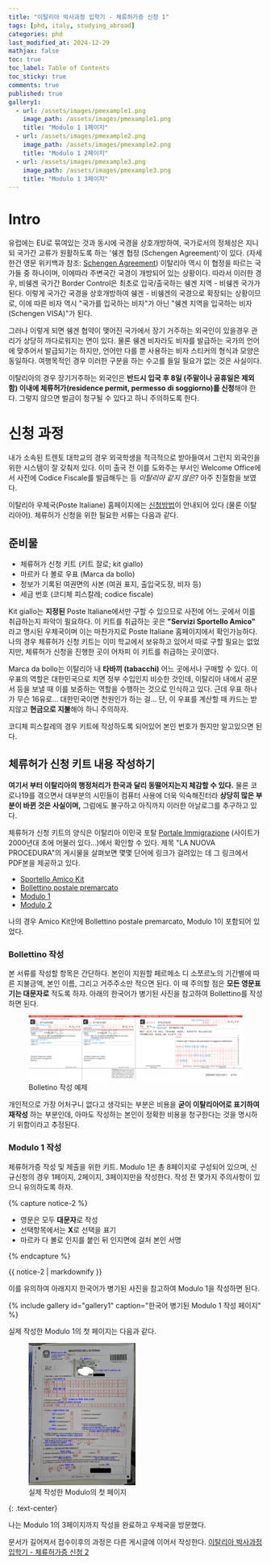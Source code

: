 ```yaml
---
title: "이탈리아 박사과정 입학기 - 체류허가증 신청 1"
tags: [phd, italy, studying_abroad]
categories: phd
last_modified_at: 2024-12-29
mathjax: false
toc: true
toc_label: Table of Contents
toc_sticky: true
comments: true
published: true
gallery1:
  - url: /assets/images/pmexample1.png
    image_path: /assets/images/pmexample1.png
    title: "Modulo 1 1페이지"
  - url: /assets/images/pmexample2.png
    image_path: /assets/images/pmexample2.png
    title: "Modulo 1 2페이지"
  - url: /assets/images/pmexample3.png
    image_path: /assets/images/pmexample3.png
    title: "Modulo 1 3페이지"
---
```


# Intro
유럽에는 EU로 묶여있는 것과 동시에 국경을 상호개방하여, 국가로서의 정체성은 지니되 국가간 교류가 원활하도록 하는 '쉥겐 협정 (Schengen Agreement)'이 있다.
(자세한건 영문 위키백과 참조: [Schengen Agreement](https://en.wikipedia.org/wiki/Schengen_Agreement))
이탈리아 역시 이 협정을 따르는 국가들 중 하나이며, 이에따라 주변국간 국경이 개방되어 있는 상황이다.
따라서 이러한 경우, 비쉥겐 국가간 Border Control은 최초로 입국/출국하는 쉥겐 지역 - 비쉥겐 국가가 된다.
이렇게 국가간 국경을 상호개방하여 쉥겐 - 비쉥겐의 국경으로 확장되는 상황이므로, 이에 따른 비자 역시 "국가를 입국하는 비자"가 아닌 "쉥겐 지역을 입국하는 비자 (Schengen VISA)"가 된다.

그러나 이렇게 되면 쉥겐 협약이 맺어진 국가에서 장기 거주하는 외국인이 있을경우 관리가 상당히 까다로워지는 면이 있다.
물론 쉥겐 비자라도 비자를 발급하는 국가의 언어에 맞추어서 발급되기는 하지만, 언어만 다를 뿐 사용하는 비자 스티커의 형식과 모양은 동일하다.
여행목적인 경우 이러한 구분을 하는 수고를 들일 필요가 없는 것은 사실이다.

이탈리아의 경우 장기거주하는 외국인은 **반드시 입국 후 8일 (주말이나 공휴일은 제외함) 이내에 체류허가(residence permit, permesso di soggiorno)를 신청**해야 한다.
그렇지 않으면 벌금이 청구될 수 있다고 하니 주의하도록 한다.

# 신청 과정
내가 소속된 트렌토 대학교의 경우 외국학생을 적극적으로 받아들여서 그런지 외국인을 위한 시스템이 잘 갖춰저 있다.
이미 출국 전 이를 도와주는 부서인 Welcome Office에서 사전에 Codice Fiscale를 발급해두는 등 *이탈리아 같지 않은?* 아주 친절함을 보였다.

이탈리아 우체국(Poste Italiane) 홈페이지에는 [신청방법](https://www.poste.it/prodotti/guida-rilascio-e-rinnovo-permesso-di-soggiorno.html)이 안내되어 있다 (물론 이탈리아어).
체류허가 신청을 위한 필요한 서류는 다음과 같다.

## 준비물
- 체류허가 신청 키트 (키트 잘로; kit giallo)
- 마르카 다 볼로 우표 (Marca da bollo)
- 정보가 기록된 여권면의 사본 (여권 표지, 출입국도장, 비자 등)
- 세금 번호 (코디체 피스칼레; codice fiscale)

Kit giallo는 **지정된** Poste Italiane에서만 구할 수 있으므로 사전에 어느 곳에서 이를 취급하는지 파악이 필요하다.
이 키트를 취급하는 곳은 **"Servizi Sportello Amico"** 라고 명시된 우체국이며 이는 마찬가지로 Poste Italiane 홈페이지에서 확인가능하다.
나의 경우 체류허가 신청 키트는 이미 학교에서 보유하고 있어서 따로 구할 필요는 없었지만, 체류허가 신청을 진행한 곳이 어차피 이 키트를 취급하는 곳이였다.

Marca da bollo는 이탈리아 내 **타바끼 (tabacchi)** 어느 곳에서나 구매할 수 있다. 
이 우표의 역할은 대한민국으로 치면 정부 수입인지 비슷한 것인데, 이탈리아 내에서 공문서 등을 보낼 때 이를 보증하는 역할을 수행하는 것으로 인식하고 있다.
근데 우표 하나가 무슨 16유로... 대한민국이면 천원인가 하는 걸... 
단, 이 우표를 계산할 때 카드는 받지않고 **현금으로 지불**해야 하니 주의하자. 

코디체 피스칼레의 경우 키트에 작성하도록 되어있어 본인 번호가 뭔지만 알고있으면 된다.

## 체류허가 신청 키트 내용 작성하기
**여기서 부터 이탈리아의 행정처리가 한국과 달리 동떨어지는지 체감할 수 있다.**
물론 코로나19를 겪으면서 대부분의 시민들이 컴퓨터 사용에 더욱 익숙해진터라 **상당히 많은 부분이 바뀐 것은 사실이며,** 그럼에도 불구하고 아직까지 이러한 아날로그를 추구하고 있다.

체류허가 신청 키트의 양식은 이탈리아 이민국 포탈 [Portale Immigrazione](https://www.portaleimmigrazione.it/default.aspx) (사이트가 2000년대 초에 머물러 있다...)에서 확인할 수 있다.
제목 "LA NUOVA PROCEDURA"의 게시물을 살펴보면 몇몇 단어에 링크가 걸려있는 데 그 링크에서 PDF본을 제공하고 있다.

- [Sportello Amico Kit](https://www.portaleimmigrazione.it/docs/Buste/Busta_gialla_Extra_UE.pdf)
- [Bollettino postale premarcato](https://www.portaleimmigrazione.it/docs/PSE/PSE.pdf)
- [Modulo 1](https://www.portaleimmigrazione.it/docs/italiano/Modulo_1.pdf)
- [Modulo 2](https://www.portaleimmigrazione.it/docs/italiano/Modulo_2.pdf)

나의 경우 Amico Kit안에 Bollettino postale premarcato, Modulo 1이 포함되어 있었다.

### Bollettino 작성
본 서류를 작성할 항목은 간단하다.
본인이 지원할 페르메소 디 소쪼르노의 기간별에 따른 지불금액, 본인 이름, 그리고 거주주소만 적으면 된다.
이 때 주의할 점은 **모든 영문표기는 대문자로** 적도록 하자.
아래의 한국어가 병기된 사진을 참고하여 Bollettino를 작성하면 된다.

<figure>
<a href="/assets/images/pmpse.png"><img src="/assets/images/pmpse.png"></a>
<figcaption>Bolletino 작성 예제</figcaption>
</figure>

개인적으로 가장 어처구니 없다고 생각되는 부분은 비용을 **굳이 이탈리아어로 표기하여 재작성** 하는 부분인데, 아마도 작성하는 본인이 정확한 비용을 청구한다는 것을 명시하기 위함이라고 추정된다.

### Modulo 1 작성
체류허가증 작성 및 제출을 위한 키트.
Modulo 1은 총 8페이지로 구성되어 있으며, 신규신청의 경우 1페이지, 2페이지, 3페이지만을 작성한다.
작성 전 몇가지 주의사항이 있으니 유의하도록 하자.

{% capture notice-2 %}
- 영문은 모두 **대문자**로 작성
- 선택항목에서는 **X**로 선택을 표기
- 마르카 다 볼로 인지를 붙인 뒤 인지면에 걸처 본인 서명

{% endcapture %}
<div class="notice--danger">{{ notice-2 | markdownify }}</div>

이를 유의하여 아래지지 한국어가 병기된 사진을 참고하여 Modulo 1을 작성하면 된다.

{% include gallery id="gallery1" caption="한국어 병기된 Modulo 1 작성 페이지" %}

실제 작성한 Modulo 1의 첫 페이지는 다음과 같다. 

<figure>
<a href="/assets/images/pmreal.jpg"><img src="/assets/images/pmreal.jpg" style="max-width: 50%;" /></a>
<figcaption>실제 작성한 Modulo의 첫 페이지</figcaption>
</figure>
{: .text-center}

나는 Modulo 1의 3페이지까지 작성을 완료하고 우체국을 방문했다.

문서가 길어져서 접수이후의 과정은 다른 게시글에 이어서 작성한다.
[이탈리아 박사과정 입학기 - 체류허가증 신청 2](/phd/italy-applyPDS2)